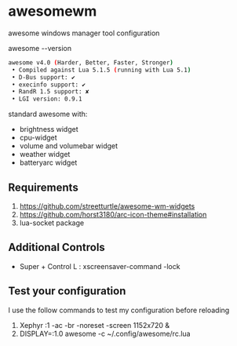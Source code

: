 # awesomewm
awesome windows manager tool configuration

awesome --version

```bash
awesome v4.0 (Harder, Better, Faster, Stronger)
 • Compiled against Lua 5.1.5 (running with Lua 5.1)
 • D-Bus support: ✔
 • execinfo support: ✔
 • RandR 1.5 support: ✘
 • LGI version: 0.9.1
```

standard awesome with:

* brightness widget
* cpu-widget
* volume and volumebar widget
* weather widget
* batteryarc widget

## Requirements

1. https://github.com/streetturtle/awesome-wm-widgets
1. https://github.com/horst3180/arc-icon-theme#installation
1. lua-socket package 

## Additional Controls

* Super + Control L : xscreensaver-command -lock

## Test your configuration

I use the follow commands to test my configuration before reloading

1. Xephyr  :1 -ac -br -noreset -screen 1152x720 &
1. DISPLAY=:1.0 awesome -c ~/.config/awesome/rc.lua 